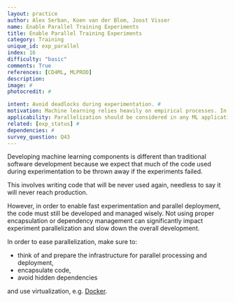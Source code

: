 ```yaml
---
layout: practice
author: Alex Serban, Koen van der Blom, Joost Visser
name: Enable Parallel Training Experiments
title: Enable Parallel Training Experiments
category: Training
unique_id: exp_parallel
index: 16
difficulty: "basic"
comments: True
references: [CD4ML, MLPROD]
description:
image: #
photocredit: #

intent: Avoid deadlocks during experimentation. #
motivation: Machine learning relies heavily on empirical processes. In order to allow fast experimentation and avoid deadlocks, it is recommended to think upfront of experiment parallelization. #
applicability: Parallelization should be considered in any ML application.
related: [exp_status] #
dependencies: #
survey_question: Q43
---
```


Developing machine learning components is different than traditional software development because we expect that much of the code used during experimentation to be thrown away if the experiments failed.


This involves writing code that will be never used again, needless to say it will never reach production.


However, in order to enable fast experimentation and parallel deployment, the code must still be developed and managed wisely.
Not using proper encapsulation or dependency management can significantly impact experiment parallelization and slow down the overall development.


In order to ease parallelization, make sure to:
- think of and prepare the infrastructure for parallel processing and deployment,
- encapsulate code,
- avoid hidden dependencies


and use virtualization, e.g. <a href="https://www.docker.com/">Docker</a>.


